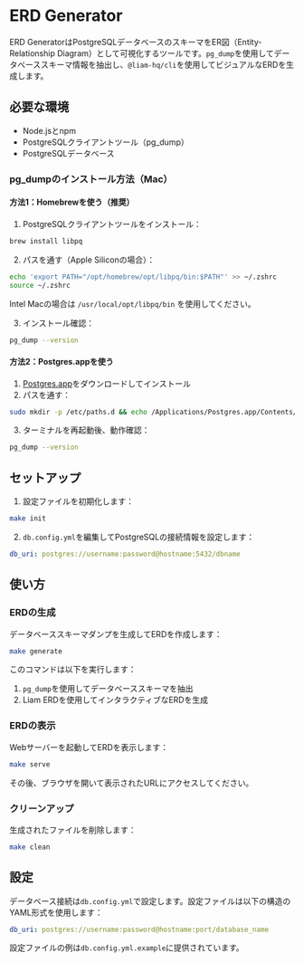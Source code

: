# ERD Generator

ERD GeneratorはPostgreSQLデータベースのスキーマをER図（Entity-Relationship Diagram）として可視化するツールです。`pg_dump`を使用してデータベーススキーマ情報を抽出し、`@liam-hq/cli`を使用してビジュアルなERDを生成します。

## 必要な環境

- Node.jsとnpm
- PostgreSQLクライアントツール（pg_dump）
- PostgreSQLデータベース

### pg_dumpのインストール方法（Mac）

#### 方法1：Homebrewを使う（推奨）

1. PostgreSQLクライアントツールをインストール：

```bash
brew install libpq
```

2. パスを通す（Apple Siliconの場合）：

```bash
echo 'export PATH="/opt/homebrew/opt/libpq/bin:$PATH"' >> ~/.zshrc
source ~/.zshrc
```

Intel Macの場合は `/usr/local/opt/libpq/bin` を使用してください。

3. インストール確認：

```bash
pg_dump --version
```

#### 方法2：Postgres.appを使う

1. [Postgres.app](https://postgresapp.com/)をダウンロードしてインストール
2. パスを通す：

```bash
sudo mkdir -p /etc/paths.d && echo /Applications/Postgres.app/Contents/Versions/latest/bin | sudo tee /etc/paths.d/postgresapp
```

3. ターミナルを再起動後、動作確認：

```bash
pg_dump --version
```

## セットアップ

1. 設定ファイルを初期化します：

```bash
make init
```

2. `db.config.yml`を編集してPostgreSQLの接続情報を設定します：

```yaml
db_uri: postgres://username:password@hostname:5432/dbname
```

## 使い方

### ERDの生成

データベーススキーマダンプを生成してERDを作成します：

```bash
make generate
```

このコマンドは以下を実行します：

1. `pg_dump`を使用してデータベーススキーマを抽出
2. Liam ERDを使用してインタラクティブなERDを生成

### ERDの表示

Webサーバーを起動してERDを表示します：

```bash
make serve
```

その後、ブラウザを開いて表示されたURLにアクセスしてください。

### クリーンアップ

生成されたファイルを削除します：

```bash
make clean
```

## 設定

データベース接続は`db.config.yml`で設定します。設定ファイルは以下の構造のYAML形式を使用します：

```yaml
db_uri: postgres://username:password@hostname:port/database_name
```

設定ファイルの例は`db.config.yml.example`に提供されています。
